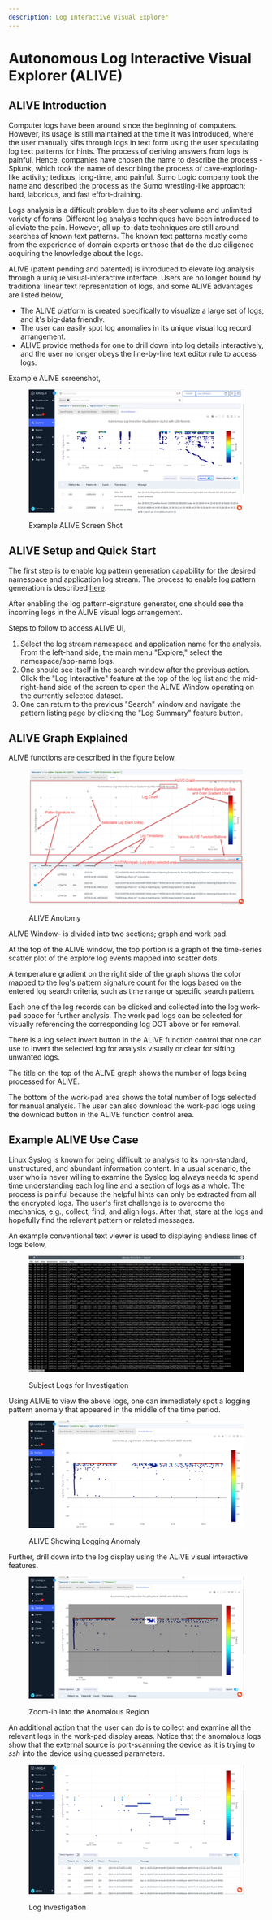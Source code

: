 ```yaml
---
description: Log Interactive Visual Explorer
---
```


# Autonomous Log Interactive Visual Explorer (ALIVE)

## ALIVE Introduction

Computer logs have been around since the beginning of computers.  However, its usage is still maintained at the time it was introduced, where the user manually sifts through logs in text form using the user speculating log text patterns for hints.  The process of deriving answers from logs is painful.  Hence, companies have chosen the name to describe the process - Splunk, which took the name of describing the process of cave-exploring-like activity; tedious, long-time, and painful.   Sumo Logic company took the name and described the process as the Sumo wrestling-like approach; hard, laborious, and fast effort-draining. &#x20;

Logs analysis is a difficult problem due to its sheer volume and unlimited variety of forms.  Different log analysis techniques have been introduced to alleviate the pain. However, all up-to-date techniques are still around searches of known text patterns.  The known text patterns mostly come from the experience of domain experts or those that do the due diligence acquiring the knowledge about the logs. &#x20;

ALIVE (patent pending and patented) is introduced to elevate log analysis through a unique visual-interactive interface.  Users are no longer bound by traditional linear text representation of logs, and some ALIVE advantages are listed below,

* The ALIVE platform is created specifically to visualize a large set of logs, and it's big-data friendly. &#x20;
* The user can easily spot log anomalies in its unique visual log record arrangement.
* ALIVE provide methods for one to drill down into log details interactively, and the user no longer obeys the line-by-line text editor rule to access logs.&#x20;

Example ALIVE screenshot,

<figure><img src="../.gitbook/assets/gitbook-alive-example1-2023-04-25_18-53-30.jpg" alt=""><figcaption><p>Example ALIVE Screen Shot</p></figcaption></figure>

## ALIVE Setup and Quick Start

The first step is to enable log pattern generation capability for the desired namespace and application log stream.  The process to enable log pattern generation is described [here](log-pattern-signature.md#ps\_stream\_enable).

After enabling the log pattern-signature generator, one should see the incoming logs in the ALIVE visual logs arrangement. &#x20;

Steps to follow to access ALIVE UI,

1. Select the log stream namespace and application name for the analysis.\
   From the left-hand side, the main menu "Explore," select the namespace/app-name logs.
2. One should see itself in the search window after the previous action.  Click the "Log Interactive" feature at the top of the log list and the mid-right-hand side of the screen to open the ALIVE Window operating on the currently selected dataset.&#x20;
3. One can return to the previous "Search" window and navigate the pattern listing page by clicking the "Log Summary" feature button.

## ALIVE Graph Explained

ALIVE functions are described in the figure below,

<figure><img src="../.gitbook/assets/alive-anotomy-2023-05-05_17-59-26.jpg" alt=""><figcaption><p>ALIVE Anotomy</p></figcaption></figure>

ALIVE Window- is divided into two sections; graph and work pad.

At the top of the ALIVE window, the top portion is a graph of the time-series scatter plot of the explore log events mapped into scatter dots.  &#x20;

A temperature gradient on the right side of the graph shows the color mapped to the log's pattern signature count for the logs based on the entered log search criteria, such as time range or specific search pattern.&#x20;

Each one of the log records can be clicked and collected into the log work-pad space for further analysis.  The work pad logs can be selected for visually referencing the corresponding log DOT above or for removal.  &#x20;

There is a log select invert button in the ALIVE function control that one can use to invert the selected log for analysis visually or clear for sifting unwanted logs.

The title on the top of the ALIVE graph shows the number of logs being processed for ALIVE.

The bottom of the work-pad area shows the total number of logs selected for manual analysis.  The user can also download the work-pad logs using the download button in the ALIVE function control area.

## Example ALIVE Use Case

Linux Syslog is known for being difficult to analysis to its non-standard, unstructured, and abundant information content.  In a usual scenario, the user who is never willing to examine the Syslog log always needs to spend time understanding each log line and a section of logs as a whole.   The process is painful because the helpful hints can only be extracted from all the encrypted logs.  The user's first challenge is to overcome the mechanics, e.g., collect, find, and align logs.  After that, stare at the logs and hopefully find the relevant pattern or related messages. &#x20;

An example conventional text viewer is used to displaying endless lines of logs below,

<figure><img src="../.gitbook/assets/alive-ex0-2023-05-09_23-06-42.jpg" alt=""><figcaption><p>Subject Logs for Investigation</p></figcaption></figure>

&#x20;

Using ALIVE to view the above logs, one can immediately spot a logging pattern anomaly that appeared in the middle of the time period.

<figure><img src="../.gitbook/assets/alive-ex1-2023-04-21_9-51-02.jpg" alt=""><figcaption><p>ALIVE Showing Logging Anomaly</p></figcaption></figure>

Further, drill down into the log display using the ALIVE visual interactive features.

<figure><img src="../.gitbook/assets/alive-ex2-2023-04-21_9-51-34.jpg" alt=""><figcaption><p>Zoom-in into the Anomalous Region</p></figcaption></figure>

An additional action that the user can do is to collect and examine all the relevant logs in the work-pad display areas.  Notice that the anomalous logs show that the external source is port-scanning the device as it is trying to _ssh_ into the device using guessed parameters.

<figure><img src="../.gitbook/assets/alive-ex3-2023-04-21_10-15-17.jpg" alt=""><figcaption><p>Log Investigation</p></figcaption></figure>
